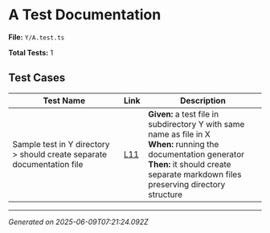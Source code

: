 # A Test Documentation

**File:** `Y/A.test.ts`

**Total Tests:** 1

## Test Cases

| Test Name | Link | Description |
|-----------|------|-------------|
| Sample test in Y directory > should create separate documentation file | [L11](src/test/Y/A.test.ts#L11) | **Given:** a test file in subdirectory Y with same name as file in X<br>**When:** running the documentation generator<br>**Then:** it should create separate markdown files preserving directory structure |

---
*Generated on 2025-06-09T07:21:24.092Z*
